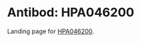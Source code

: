 # Antibod: HPA046200


    


Landing page for [HPA046200](http://www.proteinatlas.org/search/HPA046200).
